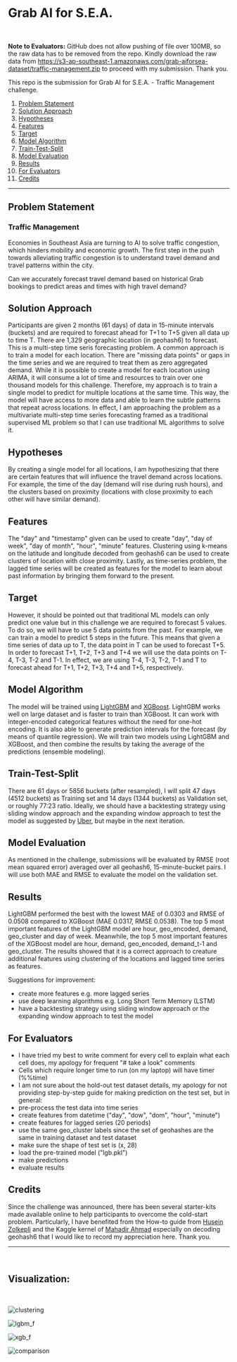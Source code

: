 # Grab AI for S.E.A.
<br>


**Note to Evaluators:** GitHub does not allow pushing of file over 100MB, so the raw data has to be removed from the repo. Kindly download the raw data from https://s3-ap-southeast-1.amazonaws.com/grab-aiforsea-dataset/traffic-management.zip to proceed with my submission. Thank you.


This repo is the submission for Grab AI for S.E.A. - Traffic Management challenge. 

1. [Problem Statement](#ps)
2. [Solution Approach](#sa)
3. [Hypotheses](#h)
4. [Features](#f)
5. [Target](#t)
6. [Model Algorithm](#ma)
7. [Train-Test-Split](#tts)
8. [Model Evaluation](#me)
9. [Results](#r)
10. [For Evaluators](#fe)
11. [Credits](#c)


---
## <a name="ps">Problem Statement</a>
### Traffic Management
Economies in Southeast Asia are turning to AI to solve traffic congestion, which hinders mobility and economic growth. The first step in the push towards alleviating traffic congestion is to understand travel demand and travel patterns within the city.

Can we accurately forecast travel demand based on historical Grab bookings to predict areas and times with high travel demand?


## <a name="sa">Solution Approach</a>
Participants are given 2 months (61 days) of data in 15-minute intervals (buckets) and are required to forecast ahead for T+1 to T+5 given all data up to time T. There are 1,329 geographic location (in geohash6) to forecast. This is a multi-step time seris forecasting problem. A common approach is to train a model for each location. There are "missing data points" or gaps in the time series and we are required to treat them as zero aggregated demand. While it is possible to create a model for each location using ARIMA, it will consume a lot of time and resources to train over one thousand models for this challenge. Therefore, my approach is to train a single model to predict for multiple locations at the same time. This way, the model will have access to more data and able to learn the subtle patterns that repeat across locations. In effect, I am approaching the problem as a multivariate multi-step time series forecasting framed as a traditional supervised ML problem so that I can use traditional ML algorithms to solve it. 


## <a name="h">Hypotheses</a>
By creating a single model for all locations, I am hypothesizing that there are certain features that will influence the travel demand across locations. For example, the time of the day (demand will rise during rush hours), and the clusters based on proximity (locations with close proximity to each other will have similar demand).


## <a name="f">Features</a>
The "day" and "timestamp" given can be used to create "day", "day of week", "day of month", "hour", "minute" features. Clustering using k-means on the latitude and longitude decoded from geohash6 can be used to create clusters of location with close proximity. Lastly, as time-series problem, the lagged time series will be created as features for the model to learn about past information by bringing them forward to the present.


## <a name="t">Target</a>
However, it should be pointed out that traditional ML models can only predict one value but in this challenge we are required to forecast 5 values. To do so, we will have to use 5 data points from the past. For example, we can train a model to predict 5 steps in the future. This means that given a time series of data up to T,  the data point in T can be used to forecast T+5. In order to forecast T+1, T+2, T+3 and T+4 we will use the data points on T-4, T-3, T-2 and T-1. In effect, we are using T-4, T-3, T-2, T-1 and T to forecast ahead for T+1, T+2, T+3, T+4 and T+5, respectively.


## <a name="ma">Model Algorithm</a>
The model will be trained using [LightGBM](https://lightgbm.readthedocs.io/en/latest/) and [XGBoost](https://xgboost.readthedocs.io/en/latest/). LightGBM works well on large dataset and is faster to train than XGBoost. It can work with integer-encoded categorical features without the need for one-hot encoding. It is also able to generate prediction intervals for the forecast (by means of quantile regression). We will train two models using LightGBM and XGBoost, and then combine the results by taking the average of the predictions (ensemble modeling).


## <a name="tts">Train-Test-Split</a>
There are 61 days or 5856 buckets (after resampled), I will split 47 days (4512 buckets) as Training set and 14 days (1344 buckets) as Validation set, or roughly 77:23 ratio. Ideally, we should have a backtesting strategy using sliding window approach and the expanding window approach to test the model as suggested by [Uber](https://eng.uber.com/forecasting-introduction/), but maybe in the next iteration. 

## <a name="me">Model Evaluation</a>
As mentioned in the challenge, submissions will be evaluated by RMSE (root mean squared error) averaged over all geohash6, 15-minute-bucket pairs. I will use both MAE and RMSE to evaluate the model on the validation set.


## <a name="r">Results</a>
LightGBM performed the best with the lowest MAE of 0.0303 and RMSE of 0.0508 compared to XGBoost (MAE 0.0317, RMSE 0.0538). The top 5 most important features of the LightGBM model are hour, geo_encoded, demand, geo_cluster and day of week. Meanwhile, the top 5 most important features of the XGBoost model are hour, demand, geo_encoded, demand_t-1 and geo_cluster. The results showed that it is a correct approach to creature additional features using clustering of the locations and lagged time series as features.

Suggestions for improvement:
- create more features e.g. more lagged series
- use deep learning algorithms e.g. Long Short Term Memory (LSTM)
- have a backtesting strategy using sliding window approach or the expanding window approach to test the model


## <a name="fe">For Evaluators</a>
- I have tried my best to write comment for every cell to explain what each cell does, my apology for frequent "# take a look" comments
- Cells which require longer time to run (on my laptop) will have timer (%%time)
- I am not sure about the hold-out test dataset details, my apology for not providing step-by-step guide for making prediction on the test set, but in general:
 - pre-process the test data into time series
 - create features from datetime ("day", "dow", "dom", "hour", "minute")
 - create features for lagged series (20 periods)
 - use the same geo_cluster labels since the set of geohashes are the same in training dataset and test dataset
 - make sure the shape of test set is (x, 28)
 - load the pre-trained model ("lgb.pkl")
 - make predictions
 - evaluate results


## <a name="c">Credits</a>
Since the challenge was announced, there has been several starter-kits made available online to help participants to overcome the cold-start problem. Particularly, I have benefited from the How-to guide from [Husein Zolkepli](https://github.com/huseinzol05/Machine-Learning-Data-Science-Reuse/tree/master/grab-aiforsea/traffic-management) and the Kaggle kernel of [Mahadir Ahmad](https://www.kaggle.com/mahadir/grab-traffic-demand-forecasting) especially on decoding geohash6 that I would like to record my appreciation here. Thank you.


---
<br>

## Visualization:
<br>

![clustering](clustering.png)
<br>


![lgbm_f](lgbm_f.png)
<br>


![xgb_f](xgb_f.png)
<br>

![comparison](comparison.png)
